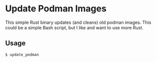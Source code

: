 # Update Podman Images

This simple Rust binary updates (and cleans) old podman images.
This could be a simple Bash script, but I like and want to use more Rust.

## Usage

```bash
$ update_podman
```
